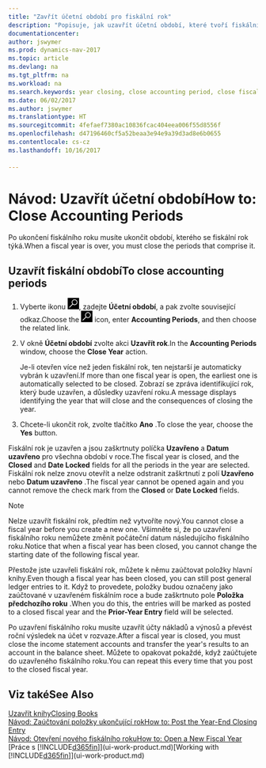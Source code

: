 ```yaml
---
title: "Zavřít účetní období pro fiskální rok"
description: "Popisuje, jak uzavřít účetní období, které tvoří fiskální rok."
documentationcenter: 
author: jswymer
ms.prod: dynamics-nav-2017
ms.topic: article
ms.devlang: na
ms.tgt_pltfrm: na
ms.workload: na
ms.search.keywords: year closing, close accounting period, close fiscal year, bank account detailed trial balance
ms.date: 06/02/2017
ms.author: jswymer
ms.translationtype: HT
ms.sourcegitcommit: 4fefaef7380ac10836fcac404eea006f55d8556f
ms.openlocfilehash: d47196460cf5a52beaa3e94e9a39d3ad8e6b0655
ms.contentlocale: cs-cz
ms.lasthandoff: 10/16/2017

---
```

# <a name="how-to-close-accounting-periods"></a><span data-ttu-id="d8105-103">Návod: Uzavřít účetní období</span><span class="sxs-lookup"><span data-stu-id="d8105-103">How to: Close Accounting Periods</span></span>
<span data-ttu-id="d8105-104">Po ukončení fiskálního roku musíte ukončit období, kterého se fiskální rok týká.</span><span class="sxs-lookup"><span data-stu-id="d8105-104">When a fiscal year is over, you must close the periods that comprise it.</span></span>

## <a name="to-close-accounting-periods"></a><span data-ttu-id="d8105-105">Uzavřít fiskální období</span><span class="sxs-lookup"><span data-stu-id="d8105-105">To close accounting periods</span></span>
1. <span data-ttu-id="d8105-106">Vyberte ikonu ![Hledat stránku nebo sestavu](media/ui-search/search_small.png "Ikona Hledat stránku nebo sestavu"), zadejte **Účetní období**, a pak zvolte související odkaz.</span><span class="sxs-lookup"><span data-stu-id="d8105-106">Choose the ![Search for Page or Report](media/ui-search/search_small.png "Search for Page or Report icon") icon, enter **Accounting Periods**, and then choose the related link.</span></span>
2. <span data-ttu-id="d8105-107">V okně **Účetní období** zvolte akci **Uzavřít rok**.</span><span class="sxs-lookup"><span data-stu-id="d8105-107">In the **Accounting Periods** window, choose the **Close Year** action.</span></span>

    <span data-ttu-id="d8105-108">Je-li otevřen více než jeden fiskální rok, ten nejstarší je automaticky vybrán k uzavření.</span><span class="sxs-lookup"><span data-stu-id="d8105-108">If more than one fiscal year is open, the earliest one is automatically selected to be closed.</span></span> <span data-ttu-id="d8105-109">Zobrazí se zpráva identifikující rok, který bude uzavřen, a důsledky uzavření roku.</span><span class="sxs-lookup"><span data-stu-id="d8105-109">A message displays identifying the year that will close and the consequences of closing the year.</span></span>
3. <span data-ttu-id="d8105-110">Chcete-li ukončit rok, zvolte tlačítko **Ano** .</span><span class="sxs-lookup"><span data-stu-id="d8105-110">To close the year, choose the **Yes** button.</span></span>

<span data-ttu-id="d8105-111">Fiskální rok je uzavřen a jsou zaškrtnuty políčka **Uzavřeno** a **Datum uzavřeno** pro všechna období v roce.</span><span class="sxs-lookup"><span data-stu-id="d8105-111">The fiscal year is closed, and the **Closed** and **Date Locked** fields for all the periods in the year are selected.</span></span> <span data-ttu-id="d8105-112">Fiskální rok nelze znovu otevřít a nelze odstranit zaškrtnutí z polí **Uzavřeno** nebo **Datum uzavřeno** .</span><span class="sxs-lookup"><span data-stu-id="d8105-112">The fiscal year cannot be opened again and you cannot remove the check mark from the **Closed** or **Date Locked** fields.</span></span>

> [!NOTE]  
>   <span data-ttu-id="d8105-113">Nelze uzavřít fiskální rok, předtím než vytvoříte nový.</span><span class="sxs-lookup"><span data-stu-id="d8105-113">You cannot close a fiscal year before you create a new one.</span></span> <span data-ttu-id="d8105-114">Všimněte si, že po uzavření fiskálního roku nemůžete změnit počáteční datum následujícího fiskálního roku.</span><span class="sxs-lookup"><span data-stu-id="d8105-114">Notice that when a fiscal year has been closed, you cannot change the starting date of the following fiscal year.</span></span>

<span data-ttu-id="d8105-115">Přestože jste uzavřeli fiskální rok, můžete k němu zaúčtovat položky hlavní knihy.</span><span class="sxs-lookup"><span data-stu-id="d8105-115">Even though a fiscal year has been closed, you can still post general ledger entries to it.</span></span> <span data-ttu-id="d8105-116">Když to provedete, položky budou označeny jako zaúčtované v uzavřeném fiskálním roce a bude zaškrtnuto pole **Položka předchozího roku** .</span><span class="sxs-lookup"><span data-stu-id="d8105-116">When you do this, the entries will be marked as posted to a closed fiscal year and the **Prior-Year Entry** field will be selected.</span></span>

<span data-ttu-id="d8105-117">Po uzavření fiskálního roku musíte uzavřít účty nákladů a výnosů a převést roční výsledek na účet v rozvaze.</span><span class="sxs-lookup"><span data-stu-id="d8105-117">After a fiscal year is closed, you must close the income statement accounts and transfer the year's results to an account in the balance sheet.</span></span> <span data-ttu-id="d8105-118">Můžete to opakovat pokaždé, když zaúčtujete do uzavřeného fiskálního roku.</span><span class="sxs-lookup"><span data-stu-id="d8105-118">You can repeat this every time that you post to the closed fiscal year.</span></span>

## <a name="see-also"></a><span data-ttu-id="d8105-119">Viz také</span><span class="sxs-lookup"><span data-stu-id="d8105-119">See Also</span></span>
[<span data-ttu-id="d8105-120">Uzavřít knihy</span><span class="sxs-lookup"><span data-stu-id="d8105-120">Closing Books</span></span>](year-close-books.md)  
[<span data-ttu-id="d8105-121">Návod: Zaúčtování položky ukončující rok</span><span class="sxs-lookup"><span data-stu-id="d8105-121">How to: Post the Year-End Closing Entry</span></span>](year-how-post-year-end-close-entry.md)  
[<span data-ttu-id="d8105-122">Návod: Otevření nového fiskálního roku</span><span class="sxs-lookup"><span data-stu-id="d8105-122">How to: Open a New Fiscal Year</span></span>](finance-how-open-new-fiscal-year.md)  
<span data-ttu-id="d8105-123">[Práce s [!INCLUDE[d365fin](includes/d365fin_md.md)]](ui-work-product.md)</span><span class="sxs-lookup"><span data-stu-id="d8105-123">[Working with [!INCLUDE[d365fin](includes/d365fin_md.md)]](ui-work-product.md)</span></span>

